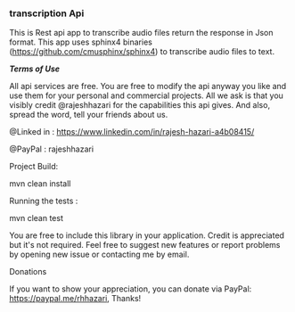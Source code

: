 ### **transcription Api**

This is Rest api app to transcribe audio files return the response in Json format. 
This app uses sphinx4 binaries (https://github.com/cmusphinx/sphinx4) to transcribe audio files to text.

**_Terms of Use_**

All api services are free. You are free to modify the api anyway you like and use them for your personal and commercial projects. 
All we ask is that you visibly credit @rajeshhazari for the capabilities this api gives.
And also, spread the word, tell your friends about us.

@Linked in : https://www.linkedin.com/in/rajesh-hazari-a4b08415/

@PayPal : rajeshhazari
 
Project Build:

mvn clean install
 

Running the tests :

mvn clean test 



You are free to include this library in your application. Credit is appreciated but it's not required.
Feel free to suggest new features or report problems by opening new issue or contacting me by email.

Donations

If you want to show your appreciation, you can donate via PayPal: https://paypal.me/rhhazari, Thanks!
